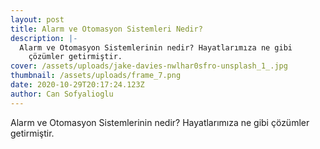 ```yaml
---
layout: post
title: Alarm ve Otomasyon Sistemleri Nedir?
description: |-
  Alarm ve Otomasyon Sistemlerinin nedir? Hayatlarımıza ne gibi
    çözümler getirmiştir.
cover: /assets/uploads/jake-davies-nwlhar0sfro-unsplash_1_.jpg
thumbnail: /assets/uploads/frame_7.png
date: 2020-10-29T20:17:24.123Z
author: Can Sofyalioglu
---
```

Alarm ve Otomasyon Sistemlerinin nedir? Hayatlarımıza ne gibi
  çözümler getirmiştir.